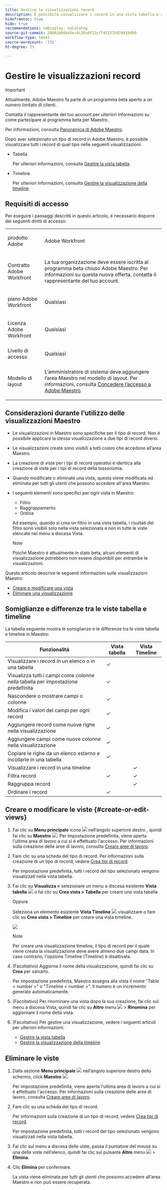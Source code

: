 ```yaml
---
title: Gestire le visualizzazioni record
description: È possibile visualizzare i record in una vista tabella o sequenza temporale quando si utilizza Adobe Maestro.
hidefromtoc: true
hide: true
recommendations: noDisplay, noCatalog
source-git-commit: 28602d66b43ec4c30a9f13cff43157b978439d99
workflow-type: tm+mt
source-wordcount: '731'
ht-degree: 1%

---
```



# Gestire le visualizzazioni record

<!--update the metadata with real information when making this available in TOC and in the left nav-->

>[!IMPORTANT]
>
>Attualmente, Adobe Maestro fa parte di un programma beta aperto a un numero limitato di clienti.
>
>Contatta il rappresentante del tuo account per ulteriori informazioni su come partecipare al programma beta per Maestro.
>
>Per informazioni, consulta [Panoramica di Adobe Maestro](../maestro-overview.md).

Dopo aver selezionato un tipo di record in Adobe Maestro, è possibile visualizzare tutti i record di quel tipo nelle seguenti visualizzazioni:

* Tabella

  Per ulteriori informazioni, consulta [Gestire la vista tabella](../views/manage-the-table-view.md).
* Timeline

  Per ulteriori informazioni, consulta [Gestire la visualizzazione della timeline](../views/manage-the-timeline-view.md).

## Requisiti di accesso

Per eseguire i passaggi descritti in questo articolo, è necessario disporre dei seguenti diritti di accesso:

<table style="table-layout:auto">
 <col>
 </col>
 <col>
 </col>
 <tbody>
    <tr>
<tr>
<td>
   <p> prodotto Adobe</p> </td>
   <td>
   <p> Adobe Workfront</p> </td>
  </tr>  
 <td role="rowheader"><p>Contratto Adobe Workfront</p></td>
   <td>
<p>La tua organizzazione deve essere iscritta al programma beta chiuso Adobe Maestro. Per informazioni su questa nuova offerta, contatta il rappresentante del tuo account. </p>
   </td>
  </tr>
  <tr>
   <td role="rowheader"><p>piano Adobe Workfront</p></td>
   <td>
<p>Qualsiasi</p>
   </td>
  </tr>
  <tr>
   <td role="rowheader"><p>Licenza Adobe Workfront</p></td>
   <td>
   <p>Qualsiasi</p> 
  </td>
  </tr>

<tr>
   <td role="rowheader">Livello di accesso</td>
   <td> <p>Qualsiasi</p>  
</td>
  </tr>

<tr>
   <td role="rowheader">Modello di layout</td>
   <td> <p>L’amministratore di sistema deve aggiungere l’area Maestro nel modello di layout. Per informazioni, consulta <a href="../access/grant-access.md">Concedere l’accesso a Adobe Maestro</a>. </p>  
</td>
  </tr>
 </tbody>
</table>

<!--Maybe enable this at GA - but Maestro is not supposed to have Access controls in the Workfront Access Level: 
>[!NOTE]
>
>If you don't have access, ask your Workfront administrator if they set additional restrictions in your access level. For information on how a Workfront administrator can change your access level, see [Create or modify custom access levels](../administration-and-setup/add-users/configure-and-grant-access/create-modify-access-levels.md). -->

<!-- Notes to add for the table: for the "Workfront plans" row: the above is only for closed beta; when going to GA - activate the following plans:    
<p>Current plan: Prime and Ultimate</p>
<p>Legacy plan: Enterprise</p>-->

<!-- Notes for the table: for the "Workfront access" row: <p>For more information, see <a href="../../administration-and-setup/add-users/access-levels-and-object-permissions/wf-licenses.md" class="MCXref xref">Adobe Workfront licenses overview</a>.</p>-->

## Considerazioni durante l’utilizzo delle visualizzazioni Maestro

* Le visualizzazioni in Maestro sono specifiche per il tipo di record. Non è possibile applicare la stessa visualizzazione a due tipi di record diversi.
* Le visualizzazioni create sono visibili a tutti coloro che accedono all’area Maestro. <!-- edit this when we have permissions and the views will be shared only to be visible by others-->
  <!-- this is not yet possible: * You can share views with others if you want them to also apply them to the same record types.-->
* La creazione di viste per i tipi di record operativi è identica alla creazione di viste per i tipi di record della tassonomia.
* Quando modificate o eliminate una vista, questa viene modificata ed eliminata per tutti gli utenti che possono accedere all&#39;area Maestro.
* I seguenti elementi sono specifici per ogni vista in Maestro:

   * Filtro
   * Raggruppamento
   * Ordina

  <!-- some of these are not available in all of the views - edit above-->

  Ad esempio, quando si crea un filtro in una vista tabella, i risultati del filtro sono visibili solo nella vista selezionata e non in tutte le viste elencate nel menu a discesa Vista.

  >[!NOTE]
  >
  > Poiché Maestro è attualmente in stato beta, alcuni elementi di visualizzazione potrebbero non essere disponibili per entrambe le visualizzazioni.


Questo articolo descrive le seguenti informazioni sulle visualizzazioni Maestro:

* [Creare e modificare una vista](#create-or-edit-record-views)
* [Eliminare una visualizzazione](#delete-views)
  <!--* [Duplicate a view](#duplicate-views)-->
  <!--* [Add a view as a favorite](#add-a-view-as-a-favorite) - not possible yet-->
  <!--* [Share a view](#share-views) - not possible yet-->

## Somiglianze e differenze tra le viste tabella e timeline

La tabella seguente mostra le somiglianze e le differenze tra le viste tabella e timeline in Maestro:

<!--some of these are NOT available right now; if you make this public, comment out the ones not there-->

| Funzionalità | Vista tabella | Vista Timeline |
|-----------------------------------------------------------------------|------------|---------------|
| Visualizzare i record in un elenco o in una tabella | ✓ |              |
| Visualizza tutti i campi come colonne nella tabella per impostazione predefinita | ✓ |              |
| Nascondere o mostrare campi o colonne | ✓ |               |
| Modifica i valori dei campi per ogni record | ✓ |               |
| Aggiungere record come nuove righe nella visualizzazione | ✓ |               |
| Aggiungere campi come nuove colonne nella visualizzazione | ✓ |               |
| Copiare le righe da un elenco esterno e incollarle in una tabella | ✓ |               |
| Visualizzare i record in una timeline |            | ✓ |
| Filtra record | ✓ | ✓ |
| Raggruppa record |           | ✓ |
| Ordinare i record | ✓ |              |

<!--| Sort groupings                                                        | ✓          | ✓             |-->

<!--| Display a limited number of fields as columns, by default                      | ✓          |               |-->

<!--| Color-code records                     |           | ✓              |-->
<!--| Color-code groupings                     |           | ✓              |-->

## Creare o modificare le viste {#create-or-edit-views}

1. Fai clic su **Menu principale** icona ![](assets/main-menu-workfront.png) nell’angolo superiore destro <!--or the **Main Menu** icon ![](assets/main-menu-shell.png) in the upper-left corner, if available-->, quindi fai clic su **Maestro** ![](assets/maestro-icon.png).
Per impostazione predefinita, viene aperta l&#39;ultima area di lavoro a cui si è effettuato l&#39;accesso. Per informazioni sulla creazione delle aree di lavoro, consulta [Creare aree di lavoro](../architecture-and-fields/create-workspaces.md).
1. Fare clic su una scheda del tipo di record. Per informazioni sulla creazione di un tipo di record, vedere [Crea tipi di record](../architecture-and-fields/create-record-types.md).

   Per impostazione predefinita, tutti i record del tipo selezionato vengono visualizzati nella vista tabella.

1. Fai clic su **Visualizza** e selezionare un menu a discesa esistente **Vista tabella** ![](assets/table-view-icon.png) o fai clic su **Crea vista > Tabella** per creare una vista tabella

   Oppure

   Seleziona un elemento esistente **Vista Timeline** ![](assets/timeline-view-icon.png) visualizzare o fare clic su **Crea vista > Timeline** per creare una vista timeline.

   ![](assets/view-types-drop-down-from-record-type-list.png)

   >[!NOTE]
   >
   >    Per creare una visualizzazione timeline, il tipo di record per il quale viene creata la visualizzazione deve avere almeno due campi data. In caso contrario, l&#39;opzione Timeline (Timeline) è disattivata.

1. (Facoltativo) Aggiorna il nome della visualizzazione, quindi fai clic su **Crea** per salvarlo.

   Per impostazione predefinita, Maestro assegna alla vista il nome &quot;Table &lt; number >&quot; o &quot;Timeline &lt; number >&quot;. Il numero è un incremento generato automaticamente.

1. (Facoltativo) Per rinominare una vista dopo la sua creazione, fai clic sul menu a discesa Vista, quindi fai clic su **Altro** menu ![](assets/more-menu.png) > **Rinomina** per aggiornare il nome della vista. <!--ensure there is not another saving step here?!-->
1. (Facoltativo) Per gestire una visualizzazione, vedere i seguenti articoli per ulteriori informazioni:

   * [Gestire la vista tabella](../views/manage-the-table-view.md)
   * [Gestire la visualizzazione della timeline](../views/manage-the-timeline-view.md)


<!--# Add a view as a favorite - this is not possible yet-->

<!-- ## Share views - not possible yet-->

## Eliminare le viste

1. Dalla sezione **Menu principale** ![](assets/main-menu-workfront.png) nell’angolo superiore destro dello schermo, <!--or the **Main Menu** ![](assets/main-menu-shell.png) in the upper-left corner of the screen, if available,--> click **Maestro** ![](assets/maestro-icon.png).

   Per impostazione predefinita, viene aperta l&#39;ultima area di lavoro a cui si è effettuato l&#39;accesso. Per informazioni sulla creazione delle aree di lavoro, consulta [Creare aree di lavoro](../architecture-and-fields/create-workspaces.md).
1. Fare clic su una scheda del tipo di record.

   Per informazioni sulla creazione di un tipo di record, vedere [Crea tipi di record](../architecture-and-fields/create-record-types.md).

   Per impostazione predefinita, tutti i record del tipo selezionato vengono visualizzati nella vista tabella.

1. Fai clic sul menu a discesa delle viste, passa il puntatore del mouse su una delle viste nell’elenco, quindi fai clic sul pulsante **Altro** menu ![](assets/more-menu.png) > **Elimina**.
1. Clic **Elimina** per confermare. <!--ensure there is not another saving step here?!-->

   La vista viene eliminata per tutti gli utenti che possono accedere all’area Maestro e non può essere recuperata.

<!--not possible yet - August 30, 2023: 

## Duplicate views

If you want to keep multiple versions of a view and make slight changes between the version, you can duplicate a view. Duplicating a view creates identical copies of an existing view. 

1. From the **Main Menu**, click **Maestro**. 
    The workspace you last accessed opens by default. For information about creating workspaces, see [Create workspaces](../architecture-and-fields/create-workspaces.md).
1. Click a record type. For information about creating a record type, see [Create record types](../architecture-and-fields/create-record-types.md). 

    By default, all the records of the type selected display in the table view. 

1. Click the view drop-down menu, then click the **More** menu ![](assets/more-menu.png) to the right of the view name > **Duplicate**. (**********ensure there is not another saving step here?! also, add how this view is named; the button to duplicate was there but not the functionality yet************)
    
    The view is duplicated and visible to all users who can access the Maestro area. 

-->
